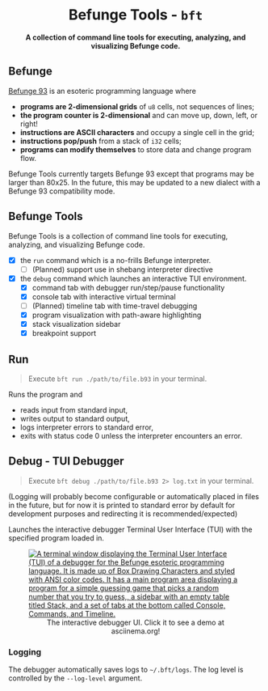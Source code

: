 <div align="center">
  <h1>Befunge Tools - <code>bft</code></h1>

  <p>
    <strong>A collection of command line tools for executing, analyzing, and visualizing Befunge code.</strong>
  </p>
</div>

## Befunge

[Befunge 93](https://esolangs.org/wiki/Befunge) is an esoteric programming language where
* **programs are 2-dimensional grids** of `u8` cells, not sequences of lines;
* **the program counter is 2-dimensional** and can move up, down, left, or right!
* **instructions are ASCII characters** and occupy a single cell in the grid;
* **instructions pop/push** from a stack of `i32` cells;
* **programs can modify themselves** to store data and change program flow.

Befunge Tools currently targets Befunge 93 except that programs may be larger than 80x25. In the future, this may be updated to a new dialect with a Befunge 93 compatibility mode.

## Befunge Tools

Befunge Tools is a collection of command line tools for executing, analyzing, and visualizing Befunge code.

- [X] the `run` command which is a no-frills Befunge interpreter.
  - [ ] (Planned) support use in shebang interpreter directive
- [X] the `debug` command which launches an interactive TUI environment.
  - [X] command tab with debugger run/step/pause functionality
  - [X] console tab with interactive virtual terminal
  - [ ] (Planned) timeline tab with time-travel debugging
  - [X] program visualization with path-aware highlighting
  - [X] stack visualization sidebar
  - [X] breakpoint support

## Run

> Execute `bft run ./path/to/file.b93` in your terminal.

Runs the program and
* reads input from standard input,
* writes output to standard output,
* logs interpreter errors to standard error,
* exits with status code 0 unless the interpreter encounters an error.

## Debug - TUI Debugger

> Execute `bft debug ./path/to/file.b93 2> log.txt` in your terminal.

(Logging will probably become configurable or automatically placed in files in the future, but for now it is printed to standard error by default for development purposes and redirecting it is recommended/expected)

Launches the interactive debugger Terminal User Interface (TUI) with the specified program loaded in.

<figure>
  <a href="https://asciinema.org/a/jePiNWuNsG1lP4csxoTmJMhHT"><img src="https://asciinema.org/a/jePiNWuNsG1lP4csxoTmJMhHT.png" alt="A terminal window displaying the Terminal User Interface (TUI) of a debugger for the Befunge esoteric programming language. It is made up of Box Drawing Characters and styled with ANSI color codes. It has a main program area displaying a program for a simple guessing game that picks a random number that you try to guess,, a sidebar with an empty table titled Stack, and a set of tabs at the bottom called Console, Commands, and Timeline."></a>
  <figcaption align="center">The interactive debugger UI. Click it to see a demo at asciinema.org!</figcaption>
</figure>

### Logging

The debugger automatically saves logs to `~/.bft/logs`. The log level is controlled by the `--log-level` argument.